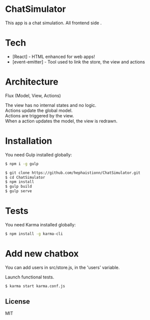 # ChatSimulator
This app is a chat simulation.
All frontend side .

# Tech
* [React] - HTML enhanced for web apps!
* [event-emitter] - Tool used to link the store, the view and actions

# Architecture
Flux
(Model, View, Actions)

The view has no internal states and no logic.<br />
Actions update the global model.<br />
Actions are triggered by the view.<br />
When a action updates the model, the view is redrawn.<br />


# Installation

You need Gulp installed globally:

```sh
$ npm i -g gulp
```

```sh
$ git clone https://github.com/hephaistionn/ChatSimulator.git
$ cd ChatSimulator
$ npm install
$ gulp build
$ gulp serve
```

# Tests

You need Karma installed globally:
```sh
$ npm install -g karma-cli
```

# Add new chatbox

You can add users in src/store.js, in the 'users' variable.

Launch functional tests.
```sh
$ karma start karma.conf.js
```

License
----

MIT
